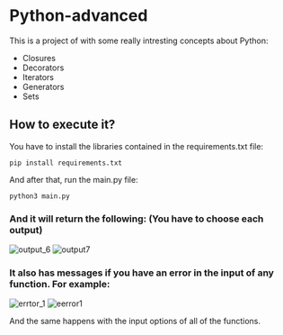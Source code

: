 # Python-advanced
This is a project of with some really intresting concepts about Python:
* Closures
* Decorators
* Iterators
* Generators
* Sets

## How to execute it?
You have to install the libraries contained in the requirements.txt file:

`pip install requirements.txt`

And after that,  run the main.py file:

`python3 main.py`

### And it will return the following: (You have to choose each output)

![output_6](https://user-images.githubusercontent.com/71539596/133342497-e073f248-d4d0-4ebc-a267-6adc5e102f43.png)
![output7](https://user-images.githubusercontent.com/71539596/133342531-0b317459-c18b-4b33-a08a-45a330349464.png)



### It also has messages if you have an error in the input of any function. For example:
![errtor_1](https://user-images.githubusercontent.com/71539596/133342825-4e897de3-edbd-4fd7-87f0-26a9b8a13a03.png)
![eerror1](https://user-images.githubusercontent.com/71539596/133342829-b180cf9b-732b-4793-8c19-eda0e572da95.png)

And the same happens with the input options of all of the functions.






